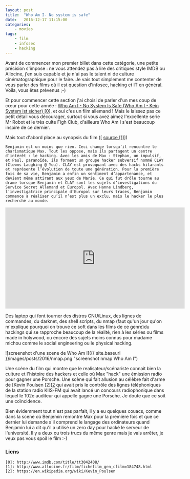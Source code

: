 ```yaml
---
layout: post
title:  "Who Am I- No system is safe"
date:   2016-12-17 11:15:00
categories:
    - movies
tags:
    - film
    - infosec
    - hacking
---
```

Avant de commencer mon premier billet dans cette catégorie, une petite précision
s'impose : ne vous attendez pas à lire des critiques style IMDB ou Allocine,
    j'en suis capable et je n'ai pas le talent ni de culture cinématographique
    pour le faire. Je vais tout simplement me contenter de vous parler des films
    où il est question d'infosec, hacking et IT en général. Voila, vous êtes
    prévenus ;-)

Et pour commencer cette section j'ai choisi de parler d'un mes coup de cœur
pour cette année : [Who Am I - No System Is Safe (Who Am I - Kein System ist sicher) \[0\]][0], et oui c'es un film allemand ! Mais le laissez pas ce petit détail vous décourager, surtout si vous avez aimez l'excellente serie Mr Robot et le très culte Figh Club, d'ailleurs Who Am I s'est beaucoup inspire de ce dernier.

Mais tout d'abord place au synopsis du film ([ [source \[1\]][1]])

~~~
Benjamin est un moins que rien. Ceci change lorsqu’il rencontre le charismatique Max. Tout les oppose, mais ils partagent un centre d’intérêt : le hacking. Avec les amis de Max : Stephan, un impulsif, et Paul, paranoïde, ils forment un groupe hacker subversif nommé CLAY (Clowns Laughing @ You). CLAY est provoquant avec des hacks hilarants et représente l’évolution de toute une génération. Pour la première fois de sa vie, Benjamin a enfin un sentiment d’appartenance, et devient même attirant aux yeux de Marie. Ce qui fut drôle tourne au drame lorsque Benjamin et CLAY sont les sujets d’investigations du Service Secret Allemand et Europol. Avec Hanne Lindberg, l’investigatrice principale d’Europol sur leurs traces, Benjamin commence à réaliser qu’il n’est plus un exclu, mais le hacker le plus recherché au monde.
~~~

<iframe width="560" height="315" src="https://www.youtube.com/embed/5vnjheCqRIs" frameborder="0" allowfullscreen></iframe>

Des laptop qui font tourner des distros GNU/Linux, des lignes de commandes, du
darknet, des shell scripts, du nmap (faut qu'un jour qu'on m'explique pourquoi on trouve ce soft dans les films de ce genre)du hackings qui se rapproche beaucoup de la réalité,
    rien à les séries ou films made in holywood, ou encore des sujets moins
    connus pour madame michou comme le social engineering ou le physical
    hacking.

![screenshot d'une scene de Who Am I]({{ site.baseurl }}images/posts/2016/nmap.png "screenshot nmap Who Am I")

Une scène du film qui montre que le realisateur/scénariste connait bien la
culture et l'histoire des hackers et celle où Max "hack" une émission radio pour
gagner une Porsche. Une scène qui fait allusion au célèbre fait d'arme de [Kevin
Poulsen \[2]][2] qui avait pris le contrôle des lignes téléphoniques de la station radio KIIS-FM qui avait lancé un concours radiophonique dans lequel le 102e auditeur qui appelle gagne une Porsche. Je doute que ce soit une coïncidence.

Bien évidemment tout n'est pas parfait, il y a eu quelques couacs, comme dans la
scene où Benjemin remontre Max pour la première fois et que ce dernier lui
demande s'il comprend le langage des ordinateurs quand Benjamin lui a dit
qu'il a utilisé un zero day pour hacké le serveur de l'université. Il y a deux
ou trois trucs du même genre mais je vais arrêter, je veux pas vous spoil le
film :-)


### Liens

~~~
[0]: http://www.imdb.com/title/tt3042408/
[1]: http://www.allocine.fr/film/fichefilm_gen_cfilm=184748.html
[2]: https://en.wikipedia.org/wiki/Kevin_Poulsen
~~~

[0]: http://www.imdb.com/title/tt3042408/
[1]: http://www.allocine.fr/film/fichefilm_gen_cfilm=184748.html
[2]: https://en.wikipedia.org/wiki/Kevin_Poulsen


